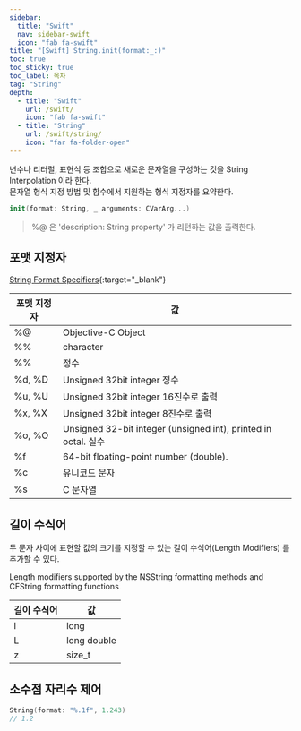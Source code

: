 ```yaml
---
sidebar:
  title: "Swift"
  nav: sidebar-swift
  icon: "fab fa-swift"
title: "[Swift] String.init(format:_:)"
toc: true
toc_sticky: true
toc_label: 목차
tag: "String"
depth:
  - title: "Swift"
    url: /swift/
    icon: "fab fa-swift"
  - title: "String"
    url: /swift/string/
    icon: "far fa-folder-open"
---
```

변수나 리터럴, 표현식 등 조합으로 새로운 문자열을 구성하는 것을 String Interpolation 이라 한다.  
문자열 형식 지정 방법 및 함수에서 지원하는 형식 지정자를 요약한다.

```swift
init(format: String, _ arguments: CVarArg...)
```
> %@ 은 'description: String property' 가 리턴하는 값을 출력한다.

## 포맷 지정자

[<i class="fas fa-link"></i> String Format Specifiers](https://developer.apple.com/library/archive/documentation/Cocoa/Conceptual/Strings/Articles/formatSpecifiers.html){:target="_blank"}

| 포맷 지정자   |  값 |
|---  |---  |
| %@   |  Objective-C Object  |
| %% | character |
| %%   |  정수  |
| %d, %D   |  Unsigned 32bit integer  정수  |
| %u, %U   |  Unsigned 32bit integer  16진수로 출력  |
| %x, %X   |  Unsigned 32bit integer 8진수로 출력  |
| %o, %O   |  Unsigned 32-bit integer (unsigned int), printed in octal. 실수  |
| %f   |  64-bit floating-point number (double).  |
| %c   |  유니코드 문자  |
| %s   |  C 문자열  |

## 길이 수식어
두 문자 사이에 표현할 값의 크기를 지정할 수 있는 길이 수식어(Length Modifiers) 를 추가할 수 있다.

Length modifiers supported by the NSString formatting methods and CFString formatting functions

| 길이 수식어   |  값 |
|---  |---  |
| l   |  long  |
| L   |  long double  |
| z   |  size_t  |

## 소수점 자리수 제어
```swift
String(format: "%.1f", 1.243)
// 1.2
```
